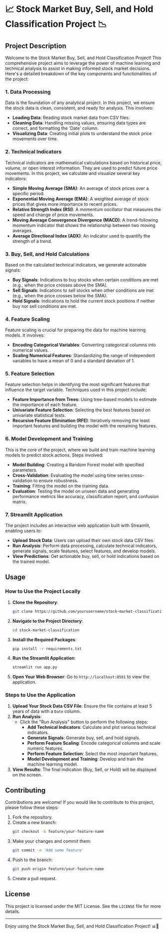 # 📈 Stock Market Buy, Sell, and Hold Classification Project 📉

## Project Description

Welcome to the Stock Market Buy, Sell, and Hold Classification Project! This comprehensive project aims to leverage the power of machine learning and technical analysis to assist in making informed stock market decisions. Here's a detailed breakdown of the key components and functionalities of the project:

### 1. Data Processing
Data is the foundation of any analytical project. In this project, we ensure the stock data is clean, consistent, and ready for analysis. This involves:
- **Loading Data**: Reading stock market data from CSV files.
- **Cleaning Data**: Handling missing values, ensuring data types are correct, and formatting the 'Date' column.
- **Visualizing Data**: Creating initial plots to understand the stock price movements over time.

### 2. Technical Indicators
Technical indicators are mathematical calculations based on historical price, volume, or open interest information. They are used to predict future price movements. In this project, we calculate and visualize several key indicators:
- **Simple Moving Average (SMA)**: An average of stock prices over a specific period.
- **Exponential Moving Average (EMA)**: A weighted average of stock prices that gives more importance to recent prices.
- **Relative Strength Index (RSI)**: A momentum oscillator that measures the speed and change of price movements.
- **Moving Average Convergence Divergence (MACD)**: A trend-following momentum indicator that shows the relationship between two moving averages.
- **Average Directional Index (ADX)**: An indicator used to quantify the strength of a trend.

### 3. Buy, Sell, and Hold Calculations
Based on the calculated technical indicators, we generate actionable signals:
- **Buy Signals**: Indications to buy stocks when certain conditions are met (e.g., when the price crosses above the SMA).
- **Sell Signals**: Indications to sell stocks when other conditions are met (e.g., when the price crosses below the SMA).
- **Hold Signals**: Indications to hold the current stock positions if neither buy nor sell conditions are met.

### 4. Feature Scaling
Feature scaling is crucial for preparing the data for machine learning models. It involves:
- **Encoding Categorical Variables**: Converting categorical columns into numerical values.
- **Scaling Numerical Features**: Standardizing the range of independent variables to have a mean of 0 and a standard deviation of 1.

### 5. Feature Selection
Feature selection helps in identifying the most significant features that influence the target variable. Techniques used in this project include:
- **Feature Importance from Trees**: Using tree-based models to estimate the importance of each feature.
- **Univariate Feature Selection**: Selecting the best features based on univariate statistical tests.
- **Recursive Feature Elimination (RFE)**: Iteratively removing the least important features and building the model with the remaining features.

### 6. Model Development and Training
This is the core of the project, where we build and train machine learning models to predict stock actions. Steps involved:
- **Model Building**: Creating a Random Forest model with specified parameters.
- **Cross-Validation**: Evaluating the model using time series cross-validation to ensure robustness.
- **Training**: Fitting the model on the training data.
- **Evaluation**: Testing the model on unseen data and generating performance metrics like accuracy, classification report, and confusion matrix.

### 7. Streamlit Application
The project includes an interactive web application built with Streamlit, enabling users to:
- **Upload Stock Data**: Users can upload their own stock data CSV files.
- **Run Analysis**: Perform data processing, calculate technical indicators, generate signals, scale features, select features, and develop models.
- **View Predictions**: Get actionable buy, sell, or hold indications based on the trained model.

## Usage

### How to Use the Project Locally

1. **Clone the Repository**:
    ```bash
    git clone https://github.com/yourusername/stock-market-classification.git
    ```

2. **Navigate to the Project Directory**:
    ```bash
    cd stock-market-classification
    ```

3. **Install the Required Packages**:
    ```bash
    pip install -r requirements.txt
    ```

4. **Run the Streamlit Application**:
    ```bash
    streamlit run app.py
    ```

5. **Open Your Web Browser**: Go to `http://localhost:8501` to view the application.

### Steps to Use the Application

1. **Upload Your Stock Data CSV File**: Ensure the file contains at least 5 years of data with a `Date` column.
2. **Run Analysis**:
    - Click the "Run Analysis" button to perform the following steps:
        - **Add Technical Indicators**: Calculate and plot various technical indicators.
        - **Generate Signals**: Generate buy, sell, and hold signals.
        - **Perform Feature Scaling**: Encode categorical columns and scale numeric features.
        - **Perform Feature Selection**: Select the most important features.
        - **Model Development and Training**: Develop and train the machine learning model.
3. **View Results**: The final indication (Buy, Sell, or Hold) will be displayed on the screen.

## Contributing

Contributions are welcome! If you would like to contribute to this project, please follow these steps:

1. Fork the repository.
2. Create a new branch:
    ```bash
    git checkout -b feature/your-feature-name
    ```
3. Make your changes and commit them:
    ```bash
    git commit -m 'Add some feature'
    ```
4. Push to the branch:
    ```bash
    git push origin feature/your-feature-name
    ```
5. Create a pull request.

## License

This project is licensed under the MIT License. See the `LICENSE` file for more details.

---

Enjoy using the Stock Market Buy, Sell, and Hold Classification Project! 📊🚀